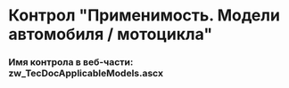 ﻿---
description: 2.4.10.1
---
# Контрол "Применимость. Модели автомобиля / мотоцикла"
### Имя контрола в веб-части: zw_TecDocApplicableModels.ascx

